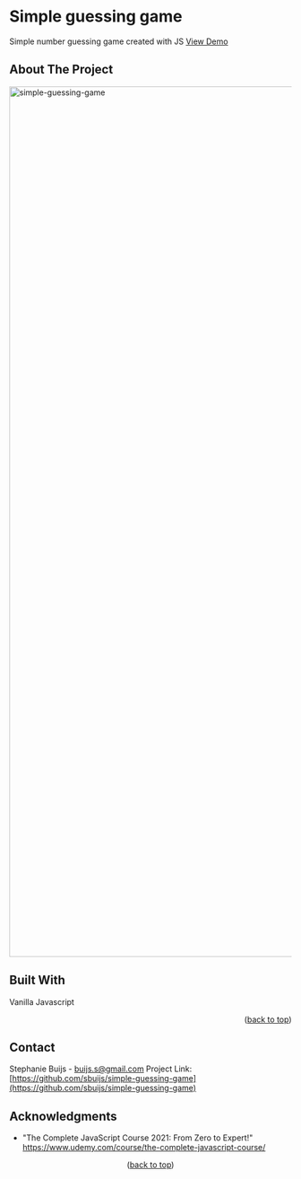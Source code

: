 <div id="top"></div>

<h1 align="left">Simple guessing game</h1>
  <p align="left">
        Simple number guessing game created with JS 
       <a href="https://sbuijs.github.io/simple-guessing-game/">View Demo</a>
  </p>
</div>

## About The Project
<img width="1552" alt="simple-guessing-game" src="https://user-images.githubusercontent.com/1607627/165161199-55d1c5bd-8ce8-4287-8c11-8f24d87e1366.png">


## Built With
Vanilla Javascript
<p align="right">(<a href="#top">back to top</a>)</p>


## Contact

Stephanie Buijs - buijs.s@gmail.com
Project Link: [https://github.com/sbuijs/simple-guessing-game](https://github.com/sbuijs/simple-guessing-game)


## Acknowledgments

* []()"The Complete JavaScript Course 2021: From Zero to Expert!" https://www.udemy.com/course/the-complete-javascript-course/


<p align="center">(<a href="#top">back to top</a>)</p>

